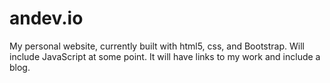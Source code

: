 # andev.io
My personal website, currently built with html5, css, and Bootstrap.
Will include JavaScript at some point. It will have links to my work and include a blog.



